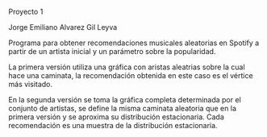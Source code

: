 Proyecto 1

Jorge Emiliano Alvarez Gil Leyva

Programa para obtener recomendaciones musicales aleatorias en Spotify a partir de un artista inicial y un parámetro sobre la popularidad.

La primera versión utiliza una gráfica con aristas aleatrias sobre la cual hace una caminata, la recomendación obtenida en este caso es
el vértice más visitado.

En la segunda versión se toma la gráfica completa determinada por el conjunto de artistas, se define la misma caminata aleatoria que en la 
primera versión y se aproxima su distribución estacionaria. Cada recomendación es una muestra de la distribución estacionaria.
